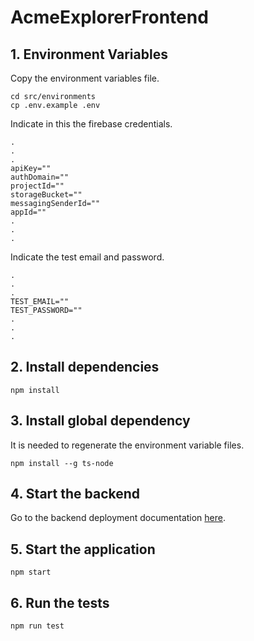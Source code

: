 # AcmeExplorerFrontend

## 1. Environment Variables

Copy the environment variables file.

```
cd src/environments
cp .env.example .env
```

Indicate in this the firebase credentials.

```
.
.
.
apiKey=""
authDomain=""
projectId=""
storageBucket=""
messagingSenderId=""
appId=""
.
.
.
```

Indicate the test email and password.

```
.
.
.
TEST_EMAIL=""
TEST_PASSWORD=""
.
.
.
```

## 2. Install dependencies

```
npm install
```

## 3. Install global dependency

It is needed to regenerate the environment variable files.

```
npm install --g ts-node
```

## 4. Start the backend

Go to the backend deployment documentation [here](https://github.com/juancarlosestradanieto/acme-explorer-backend/tree/main/docker).

## 5. Start the application

```
npm start
```

## 6. Run the tests

```
npm run test
```
